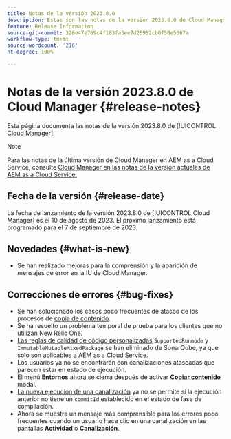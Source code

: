 ```yaml
---
title: Notas de la versión 2023.8.0
description: Estas son las notas de la versión 2023.8.0 de Cloud Manager.
feature: Release Information
source-git-commit: 326e47e769c4f183fa3ee7d26952cb0f58e5067a
workflow-type: tm+mt
source-wordcount: '216'
ht-degree: 100%

---
```



# Notas de la versión 2023.8.0 de Cloud Manager {#release-notes}

Esta página documenta las notas de la versión 2023.8.0 de [!UICONTROL Cloud Manager].

>[!NOTE]
>
>Para las notas de la última versión de Cloud Manager en AEM as a Cloud Service, consulte [Cloud Manager en las notas de la versión actuales de AEM as a Cloud Service.](https://experienceleague.adobe.com/docs/experience-manager-cloud-service/content/implementing/using-cloud-manager/release-notes-cloud-manager/release-notes-cm-current.html?lang=es)

## Fecha de la versión {#release-date}

La fecha de lanzamiento de la versión 2023.8.0 de [!UICONTROL Cloud Manager] es el 10 de agosto de 2023. El próximo lanzamiento está programado para el 7 de septiembre de 2023.

## Novedades {#what-is-new}

* Se han realizado mejoras para la comprensión y la aparición de mensajes de error en la IU de Cloud Manager.

## Correcciones de errores {#bug-fixes}

* Se han solucionado los casos poco frecuentes de atasco de los procesos de [copia de contenido](/help/using/content-copy.md).
* Se ha resuelto un problema temporal de prueba para los clientes que no utilizan New Relic One.
* [Las reglas de calidad de código personalizadas](/help/using/custom-code-quality-rules.md) `SupportedRunmode` y `ImmutableMutableMixedPackage` se han eliminado de SonarQube, ya que solo son aplicables a AEM as a Cloud Service.
* Los usuarios ya no se encontrarán con canalizaciones atascadas que parecen estar en estado de ejecución.
* El menú **Entornos** ahora se cierra después de activar **[Copiar contenido](/help/using/content-copy.md)** modal.
* [La nueva ejecución de una canalización](/help/using/code-deployment.md#reexecute-deployment) ya no se permite si la ejecución anterior no tiene un `commitId` establecido en el estado de fase de compilación.
* Ahora se muestra un mensaje más comprensible para los errores poco frecuentes cuando un usuario hace clic en una canalización en las pantallas **Actividad** o **Canalización**.
